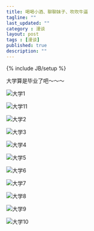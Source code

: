 ```yaml
---
title: 喝喝小酒、聊聊妹子、吹吹牛逼
tagline: ""
last_updated: ""
category : 漫谈
layout: post
tags : [漫谈]
published: true
description: ""
---
```

{% include JB/setup %}

大学算是毕业了吧～～～  

![大学1](http://rustic.img-cn-qingdao.aliyuncs.com/DSC_2901.JPG@888w)  

![大学11](http://rustic.img-cn-qingdao.aliyuncs.com/myCollege/mmexport1465720564360.jpg@888w)  

![大学2](http://rustic.img-cn-qingdao.aliyuncs.com/2016-06-01%2020-30-55%E5%B1%8F%E5%B9%95%E6%88%AA%E5%9B%BE.png@888w)  

![大学3](http://rustic.img-cn-qingdao.aliyuncs.com/2016-06-01%2020-28-52%E5%B1%8F%E5%B9%95%E6%88%AA%E5%9B%BE.png@888w)  

![大学4](http://rustic.img-cn-qingdao.aliyuncs.com/CIMG1662.JPG@888w)  

![大学5](http://rustic.img-cn-qingdao.aliyuncs.com/DSC_3119.JPG@888w)  

![大学6](http://rustic.img-cn-qingdao.aliyuncs.com/DSC_3121.JPG@888w)  

![大学7](http://rustic.img-cn-qingdao.aliyuncs.com/P60527-151208.jpg@888w)  

![大学8](http://rustic.img-cn-qingdao.aliyuncs.com/DSC_3101.JPG@888w)  

![大学9](http://rustic.img-cn-qingdao.aliyuncs.com/DSC_3128.JPG@888w)  

![大学10](http://rustic.img-cn-qingdao.aliyuncs.com/DSC_3140.JPG@888w)  
